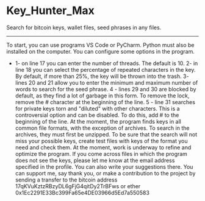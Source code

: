 # Key_Hunter_Max
 Search for bitcoin keys, wallet files, seed phrases in any files.
____
To start, you can use programs VS Code or PyCharm. Python must also be installed on the computer.
You can configure some options in the program.
* 1- on line 17 you can enter the number of threads. The default is 10.
2- in line 18 you can select the percentage of repeated characters in the key. By default, if more than 25%, the key will be thrown into the trash.
3- lines 20 and 21 allow you to enter the minimum and maximum number of words to search for the seed phrase.
4 - lines 29 and 30 are blocked by default, as they find a lot of garbage in this form. To remove the lock, remove the # character at the beginning of the line.
5 - line 31 searches for private keys torn and "diluted" with other characters. This is a controversial option and can be disabled. To do this, add # to the beginning of the line.
At the moment, the program finds keys in all common file formats, with the exception of archives. To search in the archives, they must first be unzipped.
To be sure that the search will not miss your possible keys, create test files with keys of the format you need and check them.
At the moment, work is underway to refine and optimize the program. If you come across files in which the program does not see the keys, please let me know at the email address specified in the profile. You can also write your suggestions there.
You can support me, say thank you, or make a contribution to the project by sending a transfer to the bitcoin address 17qKVuKztzRBzyDL6gFjG4qitDy2TrBFws
or ether 0x1Ec2291E33Bc399Fa65e4DE03966d5Ed7a550583
